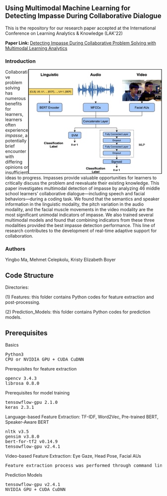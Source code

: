 <h2>Using Multimodal Machine Learning for Detecting Impasse During Collaborative Dialogue </h2>

<p>This is the repository for our research paper accepted at the International Conference on Learning Analytics & Knowledge (LAK'22)</h1>
 
<p><b>Paper Link: </b><a href="http://learndialogue.org/pdf/LearnDialogue-Ma-LAK-2022.pdf">Detecting Impasse During Collaborative Problem Solving with Multimodal Learning Analytics</a></p>



<h3>Introduction</h3>

<a href="https://github.com/mckolu/Detecting-Impasse-LAK2022/blob/main/ML%20Architecture.jpg"><img align="right" width="430" height="auto" src="https://github.com/mckolu/Detecting-Impasse-LAK2022/blob/main/ML%20Architecture.jpg"></a>

<p>Collaborative problem solving has numerous benefits for learners, learners often experience <em>impasse</em>, a potentially brief encounter with differing opinions or insufficient ideas to progress. Impasses provide valuable opportunities for learners to critically discuss the problem and reevaluate
their existing knowledge. This paper investigates multimodal detection of impasse by analyzing 46 middle school learners’ collaborative dialogue—including speech and facial behaviors—during a coding task. We found that the semantics and speaker information in the linguistic modality, the pitch variation in the audio modality, and the facial muscle movements in the video modality are the most significant unimodal indicators of impasse. We also trained
several multimodal models and found that combining indicators from these three modalities provided the best impasse detection
performance. This line of research contributes to the development of real-time adaptive support for collaboration.</p>

<h3>Authors</h3>
Yingbo Ma, Mehmet Celepkolu, Kristy Elizabeth Boyer


<h2>Code Structure</h2>

Directories: 

(1) Features: this folder contains Python codes for feature extraction and post-processing.

(2) Prediction_Models: this folder contains Python codes for prediction models.

<h2>Prerequisites</h2>
<p>Basics</p>
<pre>
Python3 
CPU or NVIDIA GPU + CUDA CuDNN
</pre>
<p>Prerequisites for feature extraction</p>
<pre>
opencv 3.4.3
librosa 0.8.0
</pre>
<p>Prerequisites for model training</p>
<pre>
tensowflow-gpu 2.1.0
keras 2.3.1
</pre>

<p>Language-based Feature Extraction: TF-IDF, Word2Vec, Pre-trained BERT, Speaker-Aware BERT</p> 
<pre>
nltk v3.5
gensim v3.8.0
bert-for-tf2 v0.14.9
tensowflow-gpu v2.4.1
</pre>

<p>Video-based Feature Extraction: Eye Gaze, Head Pose, Facial AUs</p> 
<pre>
Feature extraction process was performed through command line arguments.
</pre>

<p>Prediction Models</p> 
<pre>
tensowflow-gpu v2.4.1
NVIDIA GPU + CUDA CuDNN
</pre>
